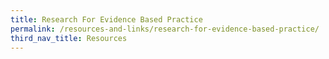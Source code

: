 ```yaml
---
title: Research For Evidence Based Practice
permalink: /resources-and-links/research-for-evidence-based-practice/
third_nav_title: Resources
---
```

